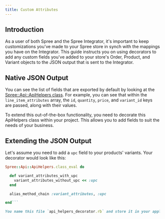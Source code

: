 ```yaml
---
title: Custom Attributes
---
```


## Introduction

As a user of both Spree and the Spree Integrator, it's important to keep customizations you've made to your Spree store in synch with the mappings you have on the Integrator. This guide instructs you on using decorators to add any custom fields you've added to your store's Order, Product, and Variant objects to the JSON output that is sent to the Integrator.

## Native JSON Output

You can see the list of fields that are exported by default by looking at the [Spree::Api::ApiHelpers class](https://github.com/spree/spree/blob/master/api/app/helpers/spree/api/api_helpers.rb). For example, you can see that within the `line_item_attributes` array, the `id`, `quantity`, `price`, and `variant_id` keys are passed, along with their values.

To extend this out-of-the-box functionality, you need to decorate this ApiHelpers class within your project. This allows you to add fields to suit the needs of your business.

## Extending the JSON Output

Let's assume you need to add a `upc` field to your products' variants. Your decorator would look like this:

```ruby
Spree::Api::ApiHelpers.class_eval do

  def variant_attributes_with_upc
    variant_attributes_without_upc << :upc
  end

  alias_method_chain :variant_attributes, :upc

end```

You name this file `api_helpers_decorator.rb` and store it in your application's `/app/helpers/spree/api` directory.
